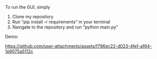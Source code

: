 To run the GUI, simply 
1. Clone my repository
2. Run "pip install -r requirements" in your terminal
3. Navigate to the repository and run "python main.py"

Demo:

https://github.com/user-attachments/assets/f796ec22-d023-4fef-af64-1e9075a5112c

